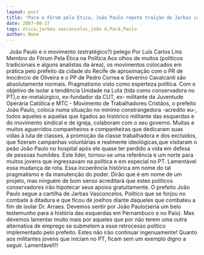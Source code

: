 ```yaml
---
layout: post
title: "Para o Fórum pela Ética, João Paulo repete traição de Jarbas com as esquerdas"
date: 2007-08-27
tags: ética,jarbas vasconcelos,joão d,Pará,Paulo
author: None
---
```

&nbsp;
Jo&atilde;o Paulo e o movimento (estrat&eacute;gico?) pelego
Por Lu&iacute;s Carlos Lins
Membro do F&oacute;rum Pela &Eacute;tica na Pol&iacute;tica
Aos olhos de muitos (pol&iacute;ticos tradicionais e alguns analistas da &aacute;rea), os movimentos colocados em pr&aacute;tica pelo prefeito da cidade do Recife de aproxima&ccedil;&atilde;o com o PR de Inoc&ecirc;ncio de Oliveira e o PP de Pedro Correa e Severino Cavalcanti s&atilde;o absolutamente normais. Pragmatismo visto como esperteza pol&iacute;tica.
Com o objetivo de isolar a tend&ecirc;ncia Unidade na Luta (tida como conservadora no PT),o ex-metal&uacute;rgico, ex-fundador da CUT, ex- militante da Juventude Oper&aacute;ria Cat&oacute;lica e MTC - Movimento de Trabalhadores Crist&atilde;os, o prefeito Jo&atilde;o Paulo, coloca numa situa&ccedil;&atilde;o no m&iacute;nimo constrangedora -acredito eu-, todos aqueles e aquelas que ligados ao hist&oacute;rico militante das esquerdas e do movimento sindical e de igreja, colaboram com o seu governo.
Muitas e muitos aguerridos companheiros e companheiras que dedicaram suas vidas &agrave; luta de classes, &agrave; promo&ccedil;&atilde;o da classe trabalhadora e dos exclu&iacute;dos, que fizeram campanhas volunt&aacute;rias e realmente ideol&oacute;gicas,que visitaram o pe&atilde;o Jo&atilde;o Paulo no hospital ap&oacute;s ele quase ter perdido a vida em defesa de pessoas humildes. Este l&iacute;der, tornou-se uma refer&ecirc;ncia e um norte para muitos jovens que ingressavam na pol&iacute;tica e em especial no PT.
Lament&aacute;vel essa mudan&ccedil;a de rota. Essa incoer&ecirc;ncia hist&oacute;rica em nome do tal pragmatismo e da manuten&ccedil;&atilde;o do poder. Dir&atilde;o que &eacute; em nome de um projeto, mas ningu&eacute;m de bom senso acreditar&aacute; que estes pol&iacute;ticos conservadores ir&atilde;o hipotecar seus apoios gratuitamente.
O prefeito Jo&atilde;o Paulo segue a cartilha de Jarbas Vasconcelos. Pol&iacute;tico que se forjou no combate &agrave; ditadura e que ficou de joelhos diante daqueles que combateu a fim de isolar Dr. Arraes.
Devemos sentir por Jo&atilde;o Paulo(seria um belo testemunho para a hist&oacute;ria das esquerdas em Pernambuco e no Pa&iacute;s). Mas devemos lamentar muito mais por aqueles que por n&atilde;o terem uma outra alternativa de emprego se submetem a esse retrocesso pol&iacute;tico implementado pelo prefeito. Estes n&atilde;o ir&atilde;o continuar ingenuamente! Quanto aos militantes jovens que iniciam no PT, ficam sem um exemplo digno a seguir.
Lament&aacute;vel!!!
&nbsp; 